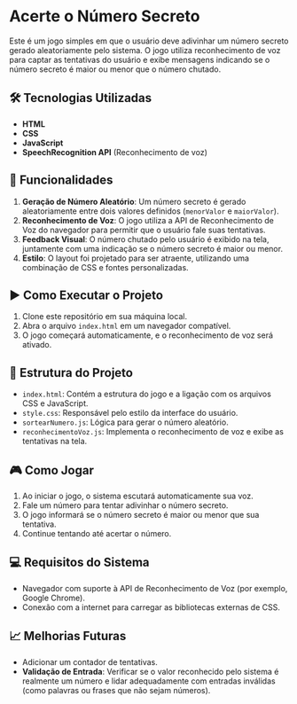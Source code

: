 # Acerte o Número Secreto

Este é um jogo simples em que o usuário deve adivinhar um número secreto gerado aleatoriamente pelo sistema. O jogo utiliza reconhecimento de voz para captar as tentativas do usuário e exibe mensagens indicando se o número secreto é maior ou menor que o número chutado.

## 🛠️ Tecnologias Utilizadas

- **HTML**
- **CSS**
- **JavaScript**
- **SpeechRecognition API** (Reconhecimento de voz)

## 🚀 Funcionalidades

1. **Geração de Número Aleatório**: Um número secreto é gerado aleatoriamente entre dois valores definidos (`menorValor` e `maiorValor`).
2. **Reconhecimento de Voz**: O jogo utiliza a API de Reconhecimento de Voz do navegador para permitir que o usuário fale suas tentativas.
3. **Feedback Visual**: O número chutado pelo usuário é exibido na tela, juntamente com uma indicação se o número secreto é maior ou menor.
4. **Estilo**: O layout foi projetado para ser atraente, utilizando uma combinação de CSS e fontes personalizadas.

## ▶️ Como Executar o Projeto

1. Clone este repositório em sua máquina local.
2. Abra o arquivo `index.html` em um navegador compatível.
3. O jogo começará automaticamente, e o reconhecimento de voz será ativado.

## 📂 Estrutura do Projeto

- `index.html`: Contém a estrutura do jogo e a ligação com os arquivos CSS e JavaScript.
- `style.css`: Responsável pelo estilo da interface do usuário.
- `sortearNumero.js`: Lógica para gerar o número aleatório.
- `reconhecimentoVoz.js`: Implementa o reconhecimento de voz e exibe as tentativas na tela.

## 🎮 Como Jogar

1. Ao iniciar o jogo, o sistema escutará automaticamente sua voz.
2. Fale um número para tentar adivinhar o número secreto.
3. O jogo informará se o número secreto é maior ou menor que sua tentativa.
4. Continue tentando até acertar o número.

## 💻 Requisitos do Sistema

- Navegador com suporte à API de Reconhecimento de Voz (por exemplo, Google Chrome).
- Conexão com a internet para carregar as bibliotecas externas de CSS.

## 📈 Melhorias Futuras

- Adicionar um contador de tentativas.
- **Validação de Entrada**: Verificar se o valor reconhecido pelo sistema é realmente um número e lidar adequadamente com entradas inválidas (como palavras ou frases que não sejam números).
